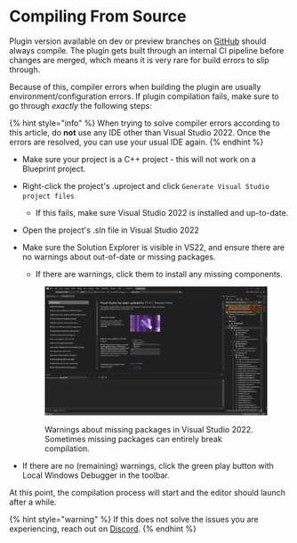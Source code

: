 # Compiling From Source

Plugin version available on dev or preview branches on [GitHub](https://github.com/VoxelPlugin/VoxelPlugin) should always compile. The plugin gets built through an internal CI pipeline before changes are merged, which means it is very rare for build errors to slip through. &#x20;

Because of this, compiler errors when building the plugin are usually environment/configuration errors. If plugin compilation fails, make sure to go through _exactly_ the following steps:

{% hint style="info" %}
When trying to solve compiler errors according to this article, do **not** use any IDE other than Visual Studio 2022. Once the errors are resolved, you can use your usual IDE again. &#x20;
{% endhint %}

* Make sure your project is a C++ project - this will not work on a Blueprint project.
* Right-click the project's .uproject and click `Generate Visual Studio project files`
  * If this fails, make sure Visual Studio 2022 is installed and up-to-date.
* Open the project's .sln file in Visual Studio 2022
*   Make sure the Solution Explorer is visible in VS22, and ensure there are no warnings about out-of-date or missing packages.

    * If there are warnings, click them to install any missing components.

    <figure><img src="../../../.gitbook/assets/image (2).png" alt=""><figcaption><p>Warnings about missing packages in Visual Studio 2022. Sometimes missing packages can entirely break compilation.</p></figcaption></figure>
* If there are no (remaining) warnings, click the green play button with Local Windows Debugger in the toolbar.

At this point, the compilation process will start and the editor should launch after a while.

{% hint style="warning" %}
If this does not solve the issues you are experiencing, reach out on [Discord](https://discord.voxelplugin.com).
{% endhint %}
